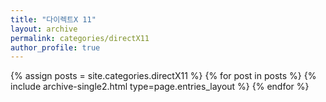 ```yaml
---
title: "다이렉트X 11"
layout: archive
permalink: categories/directX11
author_profile: true
---
```


{% assign posts = site.categories.directX11 %}
{% for post in posts %} {% include archive-single2.html type=page.entries_layout %} {% endfor %}